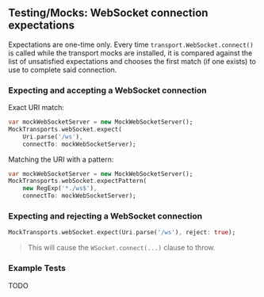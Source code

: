 ## Testing/Mocks: WebSocket connection expectations

Expectations are one-time only. Every time `transport.WebSocket.connect()` is
called while the transport mocks are installed, it is compared against the list
of unsatisfied expectations and chooses the first match (if one exists) to use
to complete said connection.

### Expecting and accepting a WebSocket connection

Exact URI match:
```dart
var mockWebSocketServer = new MockWebSocketServer();
MockTransports.webSocket.expect(
    Uri.parse('/ws'),
    connectTo: mockWebSocketServer);
```

Matching the URI with a pattern:
```dart
var mockWebSocketServer = new MockWebSocketServer();
MockTransports.webSocket.expectPattern(
    new RegExp('*./ws$'),
    connectTo: mockWebSocketServer);
```

### Expecting and rejecting a WebSocket connection

```dart
MockTransports.webSocket.expect(Uri.parse('/ws'), reject: true);
```

> This will cause the `WSocket.connect(...)` clause to throw.

### Example Tests

TODO

